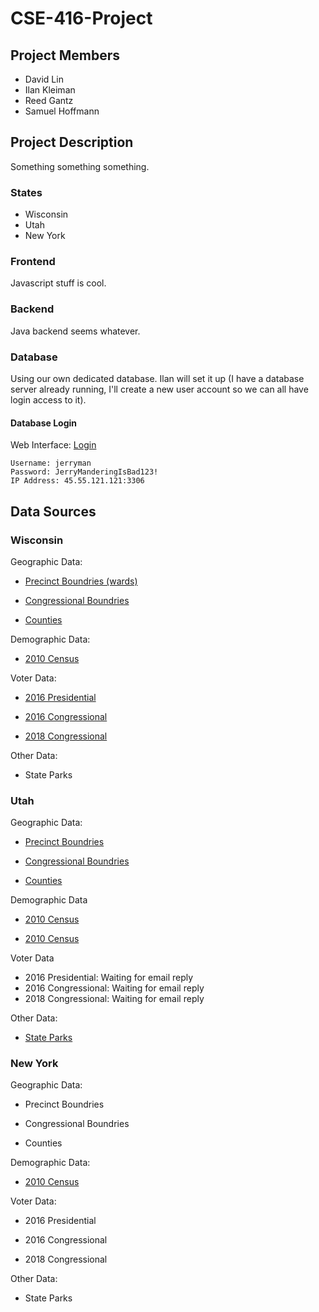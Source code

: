 # CSE-416-Project

## Project Members

- David Lin
- Ilan Kleiman
- Reed Gantz
- Samuel Hoffmann

## Project Description

Something something something.

### States

- Wisconsin
- Utah
- New York

### Frontend

Javascript stuff is cool.

### Backend

Java backend seems whatever.

### Database

Using our own dedicated database. Ilan will set it up (I have a database server already running, I'll create a new user account so we can all have login access to it).

#### Database Login

Web Interface: [Login](http://45.55.121.121/phpmyadmin)

```text
Username: jerryman
Password: JerryManderingIsBad123!
IP Address: 45.55.121.121:3306
```

## Data Sources

### Wisconsin

Geographic Data:

- [Precinct Boundries (wards)](https://data-ltsb.opendata.arcgis.com/datasets/d0d0b8de487f431281e2be3d488b0825)

- [Congressional Boundries](https://data-ltsb.opendata.arcgis.com/datasets/wisconsin-congressional-districts-2011/data)

- [Counties](https://data-ltsb.opendata.arcgis.com/datasets/440ac07e5a174e29b28663d15d5f7d95)

Demographic Data:

- [2010 Census](https://www2.census.gov/census_2010/03-Demographic_Profile_with_SF1geos/?#)

Voter Data:

- [2016 Presidential](https://data-ltsb.opendata.arcgis.com/datasets/2012-2020-election-data-with-2018-wards)

- [2016 Congressional](https://data-ltsb.opendata.arcgis.com/datasets/2012-2020-election-data-with-2018-wards)

- [2018 Congressional](https://data-ltsb.opendata.arcgis.com/datasets/2012-2020-election-data-with-2018-wards)

Other Data:

- State Parks

### Utah

Geographic Data:

- [Precinct Boundries](https://gis.utah.gov/data/political/voter-precincts/)

- [Congressional Boundries](https://gis.utah.gov/data/political/2012-2021-house-senate-congressional-districts/)

- [Counties](https://gis.utah.gov/data/boundaries/citycountystate/)

Demographic Data

- [2010 Census](https://www2.census.gov/census_2010/03-Demographic_Profile_with_SF1geos/?#)

- [2010 Census](https://gis.utah.gov/data/demographic/census/#2010Census)

Voter Data

- 2016 Presidential: Waiting for email reply
- 2016 Congressional: Waiting for email reply
- 2018 Congressional: Waiting for email reply

Other Data:

- [State Parks](https://gis.utah.gov/data/boundaries/wilderness/)

### New York

Geographic Data:

- Precinct Boundries

- Congressional Boundries

- Counties

Demographic Data:

- [2010 Census](https://www2.census.gov/census_2010/03-Demographic_Profile_with_SF1geos/?#)

Voter Data:

- 2016 Presidential

- 2016 Congressional

- 2018 Congressional

Other Data:

- State Parks
